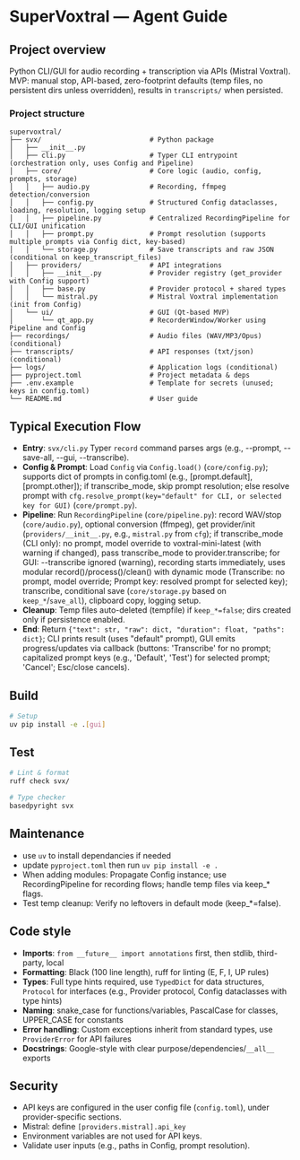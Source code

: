 # SuperVoxtral — Agent Guide

## Project overview
Python CLI/GUI for audio recording + transcription via APIs (Mistral Voxtral). MVP: manual stop, API-based, zero-footprint defaults (temp files, no persistent dirs unless overridden), results in `transcripts/` when persisted.

### Project structure
```
supervoxtral/
├── svx/                           # Python package
│   ├── __init__.py
│   ├── cli.py                     # Typer CLI entrypoint (orchestration only, uses Config and Pipeline)
│   ├── core/                      # Core logic (audio, config, prompts, storage)
│   │   ├── audio.py               # Recording, ffmpeg detection/conversion
│   │   ├── config.py              # Structured Config dataclasses, loading, resolution, logging setup
│   │   ├── pipeline.py            # Centralized RecordingPipeline for CLI/GUI unification
│   │   ├── prompt.py              # Prompt resolution (supports multiple prompts via Config dict, key-based)
│   │   └── storage.py             # Save transcripts and raw JSON (conditional on keep_transcript_files)
│   ├── providers/                 # API integrations
│   │   ├── __init__.py            # Provider registry (get_provider with Config support)
│   │   ├── base.py                # Provider protocol + shared types
│   │   └── mistral.py             # Mistral Voxtral implementation (init from Config)
│   └── ui/                        # GUI (Qt-based MVP)
│       └── qt_app.py              # RecorderWindow/Worker using Pipeline and Config
├── recordings/                    # Audio files (WAV/MP3/Opus) (conditional)
├── transcripts/                   # API responses (txt/json) (conditional)
├── logs/                          # Application logs (conditional)
├── pyproject.toml                 # Project metadata & deps
├── .env.example                   # Template for secrets (unused; keys in config.toml)
└── README.md                      # User guide
```

## Typical Execution Flow

- **Entry**: `svx/cli.py` Typer `record` command parses args (e.g., --prompt, --save-all, --gui, --transcribe).
- **Config & Prompt**: Load `Config` via `Config.load()` (`core/config.py`); supports dict of prompts in config.toml (e.g., [prompt.default], [prompt.other]); if transcribe_mode, skip prompt resolution; else resolve prompt with `cfg.resolve_prompt(key="default" for CLI, or selected key for GUI)` (`core/prompt.py`).
- **Pipeline**: Run `RecordingPipeline` (`core/pipeline.py`): record WAV/stop (`core/audio.py`), optional conversion (ffmpeg), get provider/init (`providers/__init__.py`, e.g., `mistral.py` from `cfg`); if transcribe_mode (CLI only): no prompt, model override to voxtral-mini-latest (with warning if changed), pass transcribe_mode to provider.transcribe; for GUI: --transcribe ignored (warning), recording starts immediately, uses modular record()/process()/clean() with dynamic mode (Transcribe: no prompt, model override; Prompt key: resolved prompt for selected key); transcribe, conditional save (`core/storage.py` based on `keep_*`/`save_all`), clipboard copy, logging setup.
- **Cleanup**: Temp files auto-deleted (tempfile) if `keep_*=false`; dirs created only if persistence enabled.
- **End**: Return `{"text": str, "raw": dict, "duration": float, "paths": dict}`; CLI prints result (uses "default" prompt), GUI emits progress/updates via callback (buttons: 'Transcribe' for no prompt; capitalized prompt keys (e.g., 'Default', 'Test') for selected prompt; 'Cancel'; Esc/close cancels).

## Build
```bash
# Setup
uv pip install -e .[gui]
```

## Test
```bash
# Lint & format
ruff check svx/

# Type checker
basedpyright svx
```

## Maintenance

- use `uv` to install dependancies if needed
- update `pyproject.toml` then run `uv pip install -e .`
- When adding modules: Propagate Config instance; use RecordingPipeline for recording flows; handle temp files via keep_* flags.
- Test temp cleanup: Verify no leftovers in default mode (keep_*=false).


## Code style
- **Imports**: `from __future__ import annotations` first, then stdlib, third-party, local
- **Formatting**: Black (100 line length), ruff for linting (E, F, I, UP rules)
- **Types**: Full type hints required, use `TypedDict` for data structures, `Protocol` for interfaces (e.g., Provider protocol, Config dataclasses with type hints)
- **Naming**: snake_case for functions/variables, PascalCase for classes, UPPER_CASE for constants
- **Error handling**: Custom exceptions inherit from standard types, use `ProviderError` for API failures
- **Docstrings**: Google-style with clear purpose/dependencies/`__all__` exports

## Security
- API keys are configured in the user config file (`config.toml`), under provider-specific sections.
- Mistral: define `[providers.mistral].api_key`
- Environment variables are not used for API keys.
- Validate user inputs (e.g., paths in Config, prompt resolution).
